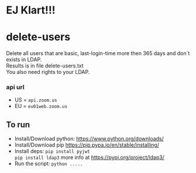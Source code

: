 # EJ Klart!!!

# delete-users
Delete all users that are basic, last-login-time more then 365 days and don´t exists in LDAP.\
Results is in file delete-users.txt\
You also need rights to your LDAP.

### api url
* US = `api.zoom.us`
* EU = `eu01web.zoom.us`

## To run
* Install/Download python:
https://www.python.org/downloads/
* Install/Download pip
https://pip.pypa.io/en/stable/installing/
* Install deps:
`pip install pyjwt`\
`pip install ldap3` more info at https://pypi.org/project/ldap3/
* Run the script:
`python .....`
